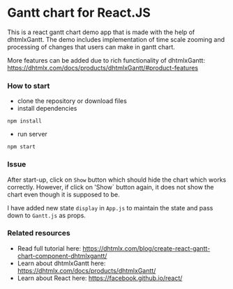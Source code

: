 Gantt chart for React.JS
===================

This is a react gantt chart demo app that is made with the help of dhtmlxGantt. The demo includes implementation of time scale zooming and processing of changes that users can make in gantt chart. 

More features can be added due to rich functionality of dhtmlxGantt: https://dhtmlx.com/docs/products/dhtmlxGantt/#product-features

### How to start

 - clone the repository or download files
 - install dependencies
~~~ 
npm install 
~~~

 - run server
~~~
npm start
~~~

### Issue

After start-up, click on `Show` button which should hide the chart which works correctly.
However, if click on 'Show` button again, it does not show the chart even though it is supposed to be.

I have added new state `display` in `App.js` to maintain the state and pass down to `Gantt.js` as props.


###  Related resources

- Read full tutorial here: https://dhtmlx.com/blog/create-react-gantt-chart-component-dhtmlxgantt/
- Learn about dhtmlxGantt here: https://dhtmlx.com/docs/products/dhtmlxGantt/
- Learn about React here: https://facebook.github.io/react/